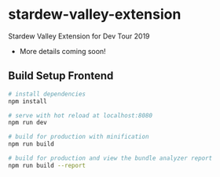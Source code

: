 # stardew-valley-extension
Stardew Valley Extension for Dev Tour 2019

- More details coming soon!

## Build Setup Frontend

``` bash
# install dependencies
npm install

# serve with hot reload at localhost:8080
npm run dev

# build for production with minification
npm run build

# build for production and view the bundle analyzer report
npm run build --report
```

